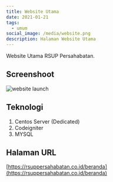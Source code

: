 ```yaml
---
title: Website Utama
date: 2021-01-21
tags:
  - umum
social_image: /media/website.png
description: Halaman Website Utama
---
```

Website Utama RSUP Persahabatan.

## Screenshoot

![website launch](/media/website.png)

## Teknologi

1. Centos Server (Dedicated)
2. Codeigniter
3. MYSQL

## Halaman URL

[https://rsuppersahabatan.co.id/beranda](https://rsuppersahabatan.co.id/beranda)